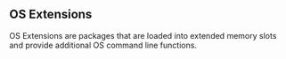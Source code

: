 ## OS Extensions

OS Extensions are packages that are loaded into extended memory slots and provide additional OS command line functions.
